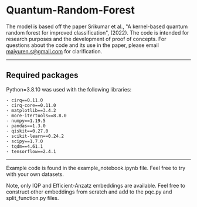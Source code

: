 # Quantum-Random-Forest
The model is based off the paper Srikumar et al., "A kernel-based quantum random forest for improved classification", (2022). The code is intended for research purposes and the development of proof of concepts. For questions about the code and its use in the paper, please email maiyuren.s@gmail.com for clarification.

-----

## Required packages

Python=3.8.10 was used with the following libraries:

    - cirq==0.11.0
    - cirq-core==0.11.0
    - matplotlib==3.4.2
    - more-itertools==8.8.0
    - numpy==1.19.5
    - pandas==1.3.0
    - qiskit==0.27.0
    - scikit-learn==0.24.2
    - scipy==1.7.0
    - tqdm==4.61.1
    - tensorflow==2.4.1

-----

Example code is found in the example_notebook.ipynb file. Feel free to try with your own datasets.      

Note, only IQP and Efficient-Anzatz embeddings are available. Feel free to construct other embeddings from scratch and add to the pqc.py and split_function.py files.